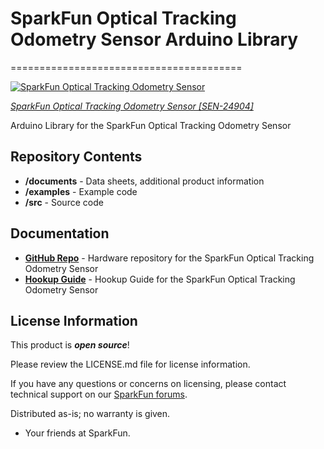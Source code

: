 # SparkFun Optical Tracking Odometry Sensor Arduino Library
========================================


[![SparkFun Optical Tracking Odometry Sensor](https://cdn.sparkfun.com/assets/parts/2/5/2/0/9/SEN-24904-Optical-Tracking-Odometry-Sensor-Feature.jpg)](https://www.sparkfun.com/products/24904)

[*SparkFun Optical Tracking Odometry Sensor [SEN-24904]*](https://www.sparkfun.com/products/24904)

Arduino Library for the SparkFun Optical Tracking Odometry Sensor

Repository Contents
-------------------

* **/documents** - Data sheets, additional product information
* **/examples** - Example code 
* **/src** - Source code

Documentation
--------------
* **[GitHub Repo](https://github.com/sparkfun/SparkFun_Optical_Tracking_Odometry_Sensor)** - Hardware repository for the SparkFun Optical Tracking Odometry Sensor
* **[Hookup Guide](https://docs.sparkfun.com/SparkFun_Optical_Tracking_Odometry_Sensor)** - Hookup Guide for the SparkFun Optical Tracking Odometry Sensor

License Information
-------------------

This product is _**open source**_! 

Please review the LICENSE.md file for license information. 

If you have any questions or concerns on licensing, please contact technical support on our [SparkFun forums](https://forum.sparkfun.com/viewforum.php?f=152).

Distributed as-is; no warranty is given.

- Your friends at SparkFun.

_<COLLABORATION CREDIT>_
